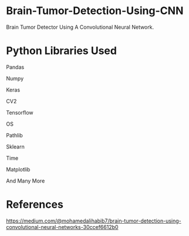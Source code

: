 # Brain-Tumor-Detection-Using-CNN

 Brain Tumor Detector Using A Convolutional Neural Network.


# Python Libraries Used 

 Pandas

 Numpy

 Keras

 CV2
 
 Tensorflow
 
 OS
 
 Pathlib
 
 Sklearn
 
 Time

 Matplotlib
 
 And Many More



# References 

https://medium.com/@mohamedalihabib7/brain-tumor-detection-using-convolutional-neural-networks-30ccef6612b0


